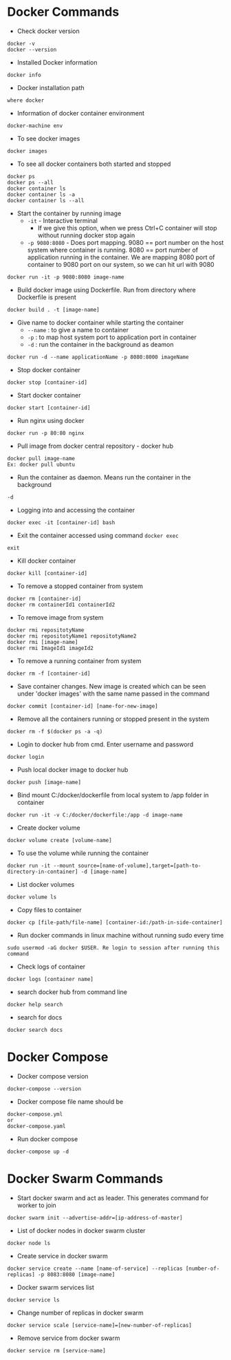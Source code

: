 # Docker Commands
* Check docker version
```
docker -v
docker --version
```
* Installed Docker information
```
docker info
```
* Docker installation path
```
where docker
```
* Information of docker container environment
```
docker-machine env
```
* To see docker images
```
docker images
```
* To see all docker containers both started and stopped
```
docker ps
docker ps --all
docker container ls
docker container ls -a
docker container ls --all
```

* Start the container by running image
	* `-it` - Interactive terminal
		* If we give this option, when we press Ctrl+C container will stop without running docker stop again
	* `-p 9080:8080` - Does port mapping. 9080 == port number on the host system where container is running. 8080 == port number of application running in the container. We are mapping 8080 port of container to 9080 port on our system, so we can hit url with 9080
```
docker run -it -p 9080:8080 image-name
```
* Build docker image using Dockerfile. Run from directory where Dockerfile is present
```
docker build . -t [image-name]
```
* Give name to docker container while starting the container
	* `--name` : to give a name to container
	* `-p` : to map host system port to application port in container
	* `-d` : run the container in the background as deamon
```
docker run -d --name applicationName -p 8080:8000 imageName
```
* Stop docker container
```
docker stop [container-id]
```
* Start docker container
```
docker start [container-id]
```
* Run nginx using docker
```
docker run -p 80:80 nginx
```
* Pull image from docker central repository - docker hub
```
docker pull image-name
Ex: docker pull ubuntu
```
* Run the container as daemon. Means run the container in the background
```
-d
```
* Logging into and accessing the container
```
docker exec -it [container-id] bash
```
* Exit the container accessed using command `docker exec`
```
exit
```
* Kill docker container
```
docker kill [container-id]
```
* To remove a stopped container from system
```
docker rm [container-id]
docker rm containerId1 containerId2
```
* To remove image from system
```
docker rmi repositotyName
docker rmi repositotyName1 repositotyName2
docker rmi [image-name]
docker rmi ImageId1 imageId2
```
* To remove a running container from system
```
docker rm -f [container-id]
```
* Save container changes. New image is created which can be seen under 'docker images' with the same name passed in the command
```
docker commit [container-id] [name-for-new-image]
```
* Remove all the containers running or stopped present in the system
```
docker rm -f $(docker ps -a -q)
```
* Login to docker hub from cmd. Enter username and password
```
docker login
```
* Push local docker image to docker hub
```
docker push [image-name]
```
* Bind mount C:/docker/dockerfile from local system to /app folder in container
```
docker run -it -v C:/docker/dockerfile:/app -d image-name
```
* Create docker volume
```
docker volume create [volume-name]
```
* To use the volume while running the container
```
docker run -it --mount source=[name-of-volume],target=[path-to-directory-in-container] -d [image-name]
```
* List docker volumes
```
docker volume ls
```
* Copy files to container
```
docker cp [file-path/file-name] [container-id:/path-in-side-container]
```
* Run docker commands in linux machine without running sudo every time
```
sudo usermod -aG docker $USER. Re login to session after running this command
```
* Check logs of container
```
docker logs [container name]
```
* search docker hub from command line
```
docker help search
```
* search for docs
```
docker search docs
```

# Docker Compose
* Docker compose version
```
docker-compose --version
```
* Docker compose file name should be
```
docker-compose.yml
or
docker-compose.yaml
```
* Run docker compose
```
docker-compose up -d
```

# Docker Swarm Commands
* Start docker swarm and act as leader. This generates command for worker to join
```
docker swarm init --advertise-addr=[ip-address-of-master]
```
* List of docker nodes in docker swarm cluster
```
docker node ls
```
* Create service in docker swarm
```
docker service create --name [name-of-service] --replicas [number-of-replicas] -p 8083:8080 [image-name]
```
* Docker swarm services list
```
docker service ls
```
* Change number of replicas in docker swarm
```
docker service scale [service-name]=[new-number-of-replicas]
```
* Remove service from docker swarm
```
docker service rm [service-name]
```